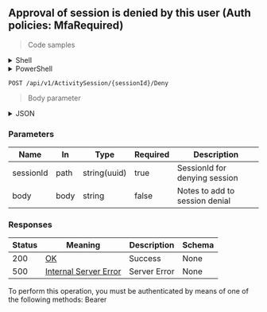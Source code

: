 
## Approval of session is denied by this user (Auth policies: MfaRequired)

<a id="opIdDenyAsync"></a>

> Code samples

<details><summary>Shell</summary>


```shell
# You can also use wget
curl -X POST /api/v1/ActivitySession/{sessionId}/Deny \
  -H 'Content-Type: application/json' \
  -H 'Authorization: Bearer TOKEN'

```


</details>

<details><summary>PowerShell</summary>


```powershell
# PowerShell example
$JsonBody = @"
string
"@

$NPSUrl = "https://localhost:6500"

$Login = @{
    Login = "User"
    Password = "Password"
}
# Cookie container for multi-factor authentication
$WebSession = New-Object Microsoft.PowerShell.Commands.WebRequestSession
$Token = Invoke-RestMethod -Uri "$($NPSUrl)/signinBody" -Method POST -Body (ConvertTo-Json $Login) -WebSession $WebSession -ContentType "application/json"
$Token = Invoke-RestMethod -Uri "$($NPSUrl)/signin2fa" -Method Post -Body $MfaCode -Headers @{Authorization = "Bearer $Token"} -WebSession $WebSession -ContentType "application/json"

$Headers = @{
    Authorization = "Bearer $Token"
}
Invoke-RestMethod -Method POST -Uri "$($NPSUrl)/api/v1/ActivitySession/{sessionId}/Deny" -ContentType "application/json" -Body $JsonBody -Headers $Headers -ContentType "application/json"
```


</details>

`POST /api/v1/ActivitySession/{sessionId}/Deny`

> Body parameter

<details><summary>JSON</summary>


```json
"string"
```


</details>

<h3 id="approval-of-session-is-denied-by-this-user-(auth-policies:-mfarequired)-parameters">Parameters</h3>

|Name|In|Type|Required|Description|
|---|---|---|---|---|
|sessionId|path|string(uuid)|true|SessionId for denying session|
|body|body|string|false|Notes to add to session denial|

<h3 id="approval-of-session-is-denied-by-this-user-(auth-policies:-mfarequired)-responses">Responses</h3>

|Status|Meaning|Description|Schema|
|---|---|---|---|
|200|[OK](https://tools.ietf.org/html/rfc7231#section-6.3.1)|Success|None|
|500|[Internal Server Error](https://tools.ietf.org/html/rfc7231#section-6.6.1)|Server Error|None|

<aside class="warning">
To perform this operation, you must be authenticated by means of one of the following methods:
Bearer
</aside>


